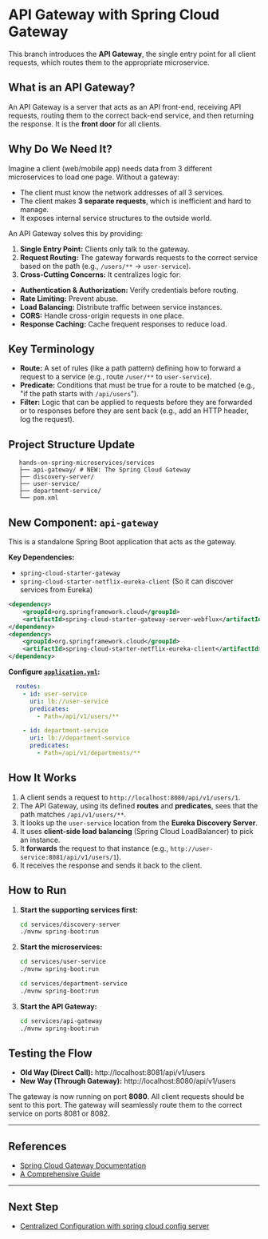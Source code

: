 # API Gateway with Spring Cloud Gateway

This branch introduces the **API Gateway**, the single entry point for all client requests, which routes them to the appropriate microservice.

## What is an API Gateway?

An API Gateway is a server that acts as an API front-end, receiving API requests, routing them to the correct back-end service, and then returning the response. It is the **front door** for all clients.

## Why Do We Need It?

Imagine a client (web/mobile app) needs data from 3 different microservices to load one page. Without a gateway:
*   The client must know the network addresses of all 3 services.
*   The client makes **3 separate requests**, which is inefficient and hard to manage.
*   It exposes internal service structures to the outside world.

An API Gateway solves this by providing:
1.  **Single Entry Point:** Clients only talk to the gateway.
2.  **Request Routing:** The gateway forwards requests to the correct service based on the path (e.g., `/users/**` -> `user-service`).
3.  **Cross-Cutting Concerns:** It centralizes logic for:
   *   **Authentication & Authorization:** Verify credentials before routing.
   *   **Rate Limiting:** Prevent abuse.
   *   **Load Balancing:** Distribute traffic between service instances.
   *   **CORS:** Handle cross-origin requests in one place.
   *   **Response Caching:** Cache frequent responses to reduce load.

## Key Terminology

*   **Route:** A set of rules (like a path pattern) defining how to forward a request to a service (e.g., route `/user/**` to `user-service`).
*   **Predicate:** Conditions that must be true for a route to be matched (e.g., "if the path starts with `/api/users`").
*   **Filter:** Logic that can be applied to requests before they are forwarded or to responses before they are sent back (e.g., add an HTTP header, log the request).

## Project Structure Update
```angular2html
   hands-on-spring-microservices/services
   ├── api-gateway/ # NEW: The Spring Cloud Gateway
   ├── discovery-server/
   ├── user-service/
   ├── department-service/
   └── pom.xml
```


## New Component: `api-gateway`

This is a standalone Spring Boot application that acts as the gateway.

**Key Dependencies:**
*   `spring-cloud-starter-gateway`
*   `spring-cloud-starter-netflix-eureka-client` (So it can discover services from Eureka)

```xml
<dependency>
    <groupId>org.springframework.cloud</groupId>
    <artifactId>spring-cloud-starter-gateway-server-webflux</artifactId>
</dependency>
<dependency>
    <groupId>org.springframework.cloud</groupId>
    <artifactId>spring-cloud-starter-netflix-eureka-client</artifactId>
</dependency>
```
**Configure [`application.yml`](services/api-gateway/src/main/resources/application.yml):**
```yaml
  routes:
    - id: user-service
      uri: lb://user-service
      predicates:
        - Path=/api/v1/users/**

    - id: department-service
      uri: lb://department-service
      predicates:
        - Path=/api/v1/departments/**
```

## How It Works

1.  A client sends a request to `http://localhost:8080/api/v1/users/1`.
2.  The API Gateway, using its defined **routes** and **predicates**, sees that the path matches `/api/v1/users/**`.
3.  It looks up the `user-service` location from the **Eureka Discovery Server**.
4.  It uses **client-side load balancing** (Spring Cloud LoadBalancer) to pick an instance.
5.  It **forwards** the request to that instance (e.g., `http://user-service:8081/api/v1/users/1`).
6.  It receives the response and sends it back to the client.

## How to Run

1.  **Start the supporting services first:**
    ```bash
    cd services/discovery-server
    ./mvnw spring-boot:run
    ```

2.  **Start the microservices:**
    ```bash
    cd services/user-service
    ./mvnw spring-boot:run

    cd services/department-service
    ./mvnw spring-boot:run
    ```

3.  **Start the API Gateway:**
    ```bash
    cd services/api-gateway
    ./mvnw spring-boot:run
    ```

## Testing the Flow

*   **Old Way (Direct Call):** http://localhost:8081/api/v1/users
*   **New Way (Through Gateway):** http://localhost:8080/api/v1/users

The gateway is now running on port **8080**. All client requests should be sent to this port. The gateway will seamlessly route them to the correct service on ports 8081 or 8082.

---

## References
*   [Spring Cloud Gateway Documentation](https://docs.spring.io/spring-cloud-gateway/reference/index.html)
*   [A Comprehensive Guide](https://medium.com/@gauravraisinghani1998/implementing-spring-cloud-gateway-a-comprehensive-guide-3498aaacfdca)
---
## Next Step
*   [Centralized Configuration with spring cloud config server](https://github.com/MdShohanurRahman/hands-on-spring-microservices/tree/config-server)